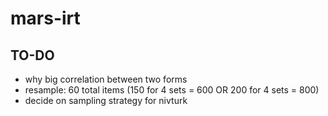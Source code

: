 # mars-irt

## TO-DO
- why big correlation between two forms
- resample: 60 total items (150 for 4 sets = 600 OR 200 for 4 sets = 800)
- decide on sampling strategy for nivturk